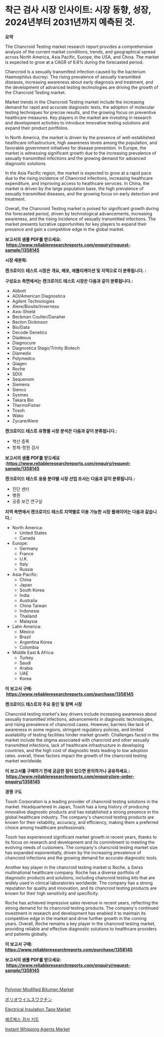 <p><h1>착근 검사 시장 인사이트: 시장 동향, 성장, 2024년부터 2031년까지 예측된 것.</h1></p><p><strong>요약</strong></p>
<p><p>The Chancroid Testing market research report provides a comprehensive analysis of the current market conditions, trends, and geographical spread across North America, Asia Pacific, Europe, the USA, and China. The market is expected to grow at a CAGR of 6.6% during the forecasted period.</p><p>Chancroid is a sexually transmitted infection caused by the bacterium Haemophilus ducreyi. The rising prevalence of sexually transmitted diseases, increasing awareness about early diagnosis and treatment, and the development of advanced testing technologies are driving the growth of the Chancroid Testing market.</p><p>Market trends in the Chancroid Testing market include the increasing demand for rapid and accurate diagnostic tests, the adoption of molecular testing techniques for precise results, and the growing focus on preventive healthcare measures. Key players in the market are investing in research and development activities to introduce innovative testing solutions and expand their product portfolios.</p><p>In North America, the market is driven by the presence of well-established healthcare infrastructure, high awareness levels among the population, and favorable government initiatives for disease prevention. In Europe, the market is witnessing significant growth due to the increasing prevalence of sexually transmitted infections and the growing demand for advanced diagnostic solutions.</p><p>In the Asia Pacific region, the market is expected to grow at a rapid pace due to the rising incidence of Chancroid infections, increasing healthcare expenditure, and improving access to healthcare services. In China, the market is driven by the large population base, the high prevalence of sexually transmitted diseases, and the growing focus on early detection and treatment.</p><p>Overall, the Chancroid Testing market is poised for significant growth during the forecasted period, driven by technological advancements, increasing awareness, and the rising incidence of sexually transmitted infections. The market presents lucrative opportunities for key players to expand their presence and gain a competitive edge in the global market.</p></p>
<p><strong>보고서의 샘플 PDF를 받으세요: &nbsp;<a href="https://www.reliableresearchreports.com/enquiry/request-sample/1358145">https://www.reliableresearchreports.com/enquiry/request-sample/1358145</a></strong></p>
<p><strong>시장 세분화:</strong></p>
<p><strong> 캔크로이드 테스트 시장은 개요, 배포, 애플리케이션 및 지역으로 더 분류됩니다. :</strong></p>
<p><strong>구성요소 측면에서는 캔크로이드 테스트 시장은 다음과 같이 분류됩니다.:</strong></p>
<p><ul><li>Abbott</li><li>ADI/American Diagnostica</li><li>Agilent Technologies</li><li>Alere/Biosite/Inverness</li><li>Axis-Shield</li><li>Beckman Coulter/Danaher</li><li>Becton Dickinson</li><li>Bio/Data</li><li>Decode Genetics</li><li>Diadexus</li><li>Diagnocure</li><li>Diagnostica Stago/Trinity Biotech</li><li>Diamedix</li><li>Polymedco</li><li>Qiagen</li><li>Roche</li><li>SDIX</li><li>Sequenom</li><li>Siemens</li><li>Sienco</li><li>Sysmex</li><li>Takara Bio</li><li>ThermoFisher</li><li>Tosoh</li><li>Wako</li><li>Zycare/Alere</li></ul></p>
<p><strong> 캔크로이드 테스트 유형별 시장 분석은 다음과 같이 분류됩니다.:</strong></p>
<p><ul><li>핵산 증폭</li><li>항체-항원 검사</li></ul></p>
<p><strong>보고서의 샘플 PDF를 받으세요 :<a href="https://www.reliableresearchreports.com/enquiry/request-sample/1358145">https://www.reliableresearchreports.com/enquiry/request-sample/1358145</a></strong></p>
<p><strong> 캔크로이드 테스트 응용 분야별 시장 산업 조사는 다음과 같이 분류됩니다.:</strong></p>
<p><ul><li>진단 센터</li><li>병원</li><li>공중 보건 연구실</li></ul></p>
<p><strong>지역 측면에서 캔크로이드 테스트 지역별로 이용 가능한 시장 플레이어는 다음과 같습니다.:</strong></p>
<p><ul>
    <li>
        North America:
        <ul>
            <li>United States</li>
            <li>Canada</li>
        </ul>
    </li>
    <li>
        Europe:
        <ul>
            <li>Germany</li>
            <li>France</li>
            <li>U.K.</li>
            <li>Italy</li>
            <li>Russia</li>
        </ul>
    </li>
    <li>
        Asia-Pacific:
        <ul>
            <li>China</li>
            <li>Japan</li>
            <li>South Korea</li>
            <li>India</li>
            <li>Australia</li>
            <li>China Taiwan</li>
            <li>Indonesia</li>
            <li>Thailand</li>
            <li>Malaysia</li>
        </ul>
    </li>
    <li>
        Latin America:
        <ul>
            <li>Mexico</li>
            <li>Brazil</li>
            <li>Argentina Korea</li>
            <li>Colombia</li>
        </ul>
    </li>
    <li>
        Middle East & Africa:
        <ul>
            <li>Turkey</li>
            <li>Saudi</li>
            <li>Arabia</li>
            <li>UAE</li>
            <li>Korea</li>
        </ul>
    </li>
    </ul></p>
<p><strong>이 보고서 구매: &nbsp;<a href="https://www.reliableresearchreports.com/purchase/1358145">https://www.reliableresearchreports.com/purchase/1358145</a></strong></p>
<p><strong>캔크로이드 테스트의 주요 동인 및 장벽 시장</strong></p>
<p><p>Chancroid testing market's key drivers include increasing awareness about sexually transmitted infections, advancements in diagnostic technologies, and rising prevalence of chancroid cases. However, barriers like lack of awareness in some regions, stringent regulatory policies, and limited availability of testing facilities hinder market growth. Challenges faced in the market include the stigma associated with chancroid and other sexually transmitted infections, lack of healthcare infrastructure in developing countries, and the high cost of diagnostic tests leading to low adoption rates. overall, these factors impact the growth of the chancroid testing market worldwide.</p></p>
<p><strong>이 보고서를 구매하기 전에 궁금한 점이 있으면 문의하거나 공유하세요.: &nbsp;<a href="https://www.reliableresearchreports.com/enquiry/pre-order-enquiry/1358145">https://www.reliableresearchreports.com/enquiry/pre-order-enquiry/1358145</a></strong></p>
<p><strong>경쟁 구도</strong></p>
<p><p>Tosoh Corporation is a leading provider of chancroid testing solutions in the market. Headquartered in Japan, Tosoh has a long history of producing innovative diagnostic products and has established a strong presence in the global healthcare industry. The company's chancroid testing products are known for their reliability, accuracy, and efficiency, making them a preferred choice among healthcare professionals.</p><p>Tosoh has experienced significant market growth in recent years, thanks to its focus on research and development and its commitment to meeting the evolving needs of customers. The company's chancroid testing market size has expanded exponentially, driven by the increasing prevalence of chancroid infections and the growing demand for accurate diagnostic tools.</p><p>Another key player in the chancroid testing market is Roche, a Swiss multinational healthcare company. Roche has a diverse portfolio of diagnostic products and solutions, including chancroid testing kits that are widely used in clinical laboratories worldwide. The company has a strong reputation for quality and innovation, and its chancroid testing products are known for their high sensitivity and specificity.</p><p>Roche has achieved impressive sales revenue in recent years, reflecting the strong demand for its chancroid testing products. The company's continued investment in research and development has enabled it to maintain its competitive edge in the market and drive further growth in the coming years. Overall, Roche remains a key player in the chancroid testing market, providing reliable and effective diagnostic solutions to healthcare providers and patients globally.</p></p>
<p><strong>이 보고서 구매: &nbsp; <a href="https://www.reliableresearchreports.com/purchase/1358145">https://www.reliableresearchreports.com/purchase/1358145</a></strong></p>
<p><strong>보고서의 샘플 PDF를 받으세요: &nbsp;<a href="https://www.reliableresearchreports.com/enquiry/request-sample/1358145">https://www.reliableresearchreports.com/enquiry/request-sample/1358145</a></strong><strong></strong></p>
<p>&nbsp;</p>
<p><p><a href="https://github.com/Krish2023na/Market-Research-Report-List-3/blob/main/polymer-modified-bitumen-market.md">Polymer Modified Bitumen Market</a></p><p><a href="https://github.com/cnnriuez22368/Market-Research-Report-List-1/blob/main/8909826193271.md">ポリオウイルスワクチン</a></p><p><a href="https://github.com/bmorecock/Market-Research-Report-List-2/blob/main/electrical-insulation-tape-market.md">Electrical Insulation Tape Market</a></p><p><a href="https://github.com/vs10l4sfg5c/Market-Research-Report-List-1/blob/main/6959898193055.md">헤르페스 검사 키트</a></p><p><a href="https://issuu.com/reportprime-2/docs/instant-whipping-agents-market-size-2030.pptx">Instant Whipping Agents Market</a></p></p>
